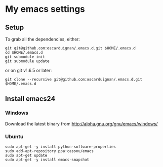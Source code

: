 # My emacs settings

## Setup

To grab all the dependencies, either:

    git git@github.com:oscarduignan/.emacs.d.git $HOME/.emacs.d
    cd $HOME/.emacs.d
    git submodule init
    git submodule update

or on git v1.6.5 or later:

    git clone --recursive git@github.com:oscarduignan/.emacs.d.git $HOME/.emacs.d

## Install emacs24

### Windows

Download the latest binary from http://alpha.gnu.org/gnu/emacs/windows/

### Ubuntu

    sudo apt-get -y install python-software-properties
    sudo add-apt-repository ppa:cassou/emacs
    sudo apt-get update
    sudo apt-get -y install emacs-snapshot
